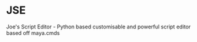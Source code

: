JSE
===

Joe's Script Editor - Python based customisable and powerful script editor based off maya.cmds
